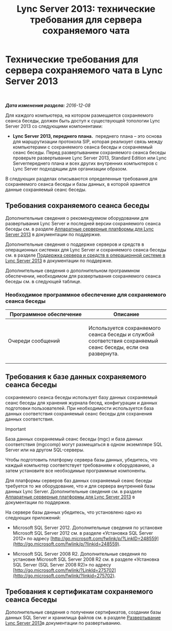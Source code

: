 ﻿---
title: 'Lync Server 2013: технические требования для сервера сохраняемого чата'
TOCTitle: Технические требования для сервера сохраняемого чата
ms:assetid: 692b7d99-1bc9-4c99-a050-2bc2be8688b2
ms:mtpsurl: https://technet.microsoft.com/ru-ru/library/Gg398495(v=OCS.15)
ms:contentKeyID: 49310073
ms.date: 07/21/2017
mtps_version: v=OCS.15
ms.translationtype: HT
---

# Технические требования для сервера сохраняемого чата в Lync Server 2013

 

_**Дата изменения раздела:** 2016-12-08_

Для каждого компьютера, на котором размещается сохраняемого сеанса беседы, должен быть доступ к существующей топологии Lync Server 2013 со следующими компонентами:

  - **Lync Server 2013, переднего плана.**  переднего плана – это основа для маршрутизации протокола SIP, которая реализует связь между компьютерами с сохраняемого сеанса беседы и сохраняемый сеанс беседы. Перед развертыванием сохраняемого сеанса беседы проверьте развертывание Lync Server 2013, Standard Edition или Lync Serverпереднего плана и всех других внутренних компьютеров с Lync Server подходящим для организации образом.

В следующих разделах описываются определенные требования для сохраняемого сеанса беседы и базы данных, в которой хранятся данные сохраняемый сеанс беседы.

## Требования сохраняемого сеанса беседы

Дополнительные сведения о рекомендуемом оборудовании для развертывания Lync Server и последней версии сохраняемого сеанса беседы см. в разделе [Аппаратные серверные платформы для Lync Server 2013](lync-server-2013-server-hardware-platforms.md) в документации по поддержке.

Дополнительные сведения о поддержке серверов и средств в операционных системах для Lync Server и сохраняемого сеанса беседы см. в разделе [Поддержка сервера и средств в операционной системе в Lync Server 2013](lync-server-2013-server-and-tools-operating-system-support.md) в документации по поддержке.

Дополнительные сведения о дополнительном программном обеспечении, необходимом для развертывания сохраняемого сеанса беседы см. в следующей таблице.

### Необходимое программное обеспечение для сохраняемого сеанса беседы

<table>
<colgroup>
<col style="width: 50%" />
<col style="width: 50%" />
</colgroup>
<thead>
<tr class="header">
<th>Программное обеспечение</th>
<th>Описание</th>
</tr>
</thead>
<tbody>
<tr class="odd">
<td><p>Очереди сообщений</p></td>
<td><p>Используется сохраняемого сеанса беседы и службой соответствия сохраняемый сеанс беседы, если она развернута.</p></td>
</tr>
</tbody>
</table>


## Требования к базе данных сохраняемого сеанса беседы

сохраняемого сеанса беседы использует базу данных сохраняемый сеанс беседы для хранения журнала бесед, конфигурации и данных подготовки пользователей. При необходимости используется база данных соответствия сохраняемый сеанс беседы для сохранения данных соответствия.

> [!IMPORTANT]
> База данных сохраняемый сеанс беседы (mgc) и база данных соответствия (mgccomp) могут размещаться в одном экземпляре SQL Server или на другом SQL-серверы.


Чтобы подготовить платформу сервера базы данных, убедитесь, что каждый компьютер соответствует требованиям к оборудованию, а затем установите все необходимые программные компоненты.

Для платформы серверов баз данных сохраняемый сеанс беседы требуется то же оборудование, что и для сервера внутренней базы данных Lync Server. Дополнительные сведения см. в разделе [Аппаратные серверные платформы для Lync Server 2013](lync-server-2013-server-hardware-platforms.md) в документации по поддержке.

На сервере базы данных убедитесь, что установлено одно из следующих приложений:

  - Microsoft SQL Server 2012. Дополнительные сведения по установке Microsoft SQL Server 2012 см. в разделе «Установка SQL Server 2012» по адресу [http://go.microsoft.com/fwlink/p/?LinkID=248559](http://go.microsoft.com/fwlink/p/?linkid=248559).

  - Microsoft SQL Server 2008 R2. Дополнительные сведения по установке Microsoft SQL Server 2008 R2 см. в разделе «Установка SQL Server (SQL Server 2008 R2)» по адресу [http://go.microsoft.com/fwlink/?LinkId=275702](http://go.microsoft.com/fwlink/?linkid=275702).

## Требования к сертификатам сохраняемого сеанса беседы

Дополнительные сведения о получении сертификатов, создании базы данных SQL Server и хранилища файлов см. в разделе [Развертывание Lync Server 2013](lync-server-2013-deploying-lync-server.md)в документации по развертыванию.

